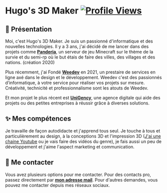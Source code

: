 # Hugo's 3D Maker [![Profile Views](https://komarev.com/ghpvc/?username=hugo3dmaker&color=brightgreen)](https://github.com/hugo3dmaker)
## 👋 Présentation
Moi, c'est Hugo's 3D Maker. Je suis un passionné d'informatique et des nouvelles technologies. Il y a 3 ans, j'ai décidé de me lancer dans des projets comme **[Panderia](https://panderia.fr)**, un serveur de jeu Minecraft sur le thème de la survie et du semi-rp où le but étais de faire des villes, des villages et des nations. (création 2020)

Plus récemment, j'ai Fondé **[Weedev](https://www.weedev.eu)** en 2021, un prestaire de services en ligne axé dans le design et le développement. Weedev c'est des passionnés d‘informatique, à votre service pour réaliser vos projets sur mesure. Créativité, technicité et professionnalisme sont les atouts de Weedev.

Et mon projet le plus récent est **[UniGency](https://www.unigency.fr)**, une agence digitale qui aide des projets ou des petites entreprises à réussir grâce à diverses solutions.
    
## ✨ Mes compétences
Je travaille de façon autodidacte et j'apprend tous seul. Je touche à tous et particulièrement au design, à la conceptions 3D et l'impression 3D ([J'ai une chaine Youtube](https://www.youtube.com/@Hugo3DMaker) ou je vais faire des vidéos du genre), je fais aussi un peu de développement et j'aime l'aspect marketing et communication.

## 🤝 Me contacter
Vous avez plusieurs options pour me contacter. Pour des contacts pro, passez directement par **[mon adresse mail](mailto:contact@unigency.fr?subject=Contact%20via%20Github)**.
Pour d'autres demandes, vous pouvez me contacter depuis mes réseaux sociaux.
